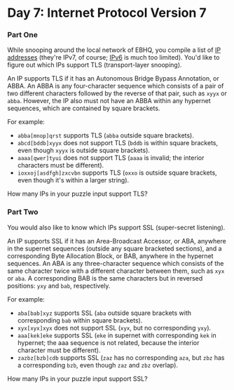 # Day 7: Internet Protocol Version 7
### Part One
While snooping around the local network of EBHQ, you compile a list of [IP addresses](https://en.wikipedia.org/wiki/IP_address) (they're IPv7, of course; [IPv6](https://en.wikipedia.org/wiki/IPv6) is much too limited). You'd like to figure out which IPs support TLS (transport-layer snooping).

An IP supports TLS if it has an Autonomous Bridge Bypass Annotation, or ABBA. An ABBA is any four-character sequence which consists of a pair of two different characters followed by the reverse of that pair, such as `xyyx` or `abba`. However, the IP also must not have an ABBA within any hypernet sequences, which are contained by square brackets.

For example:

- `abba[mnop]qrst` supports TLS (`abba` outside square brackets).
- `abcd[bddb]xyyx` does not support TLS (`bddb` is within square brackets, even though `xyyx` is outside square brackets).
- `aaaa[qwer]tyui` does not support TLS (`aaaa` is invalid; the interior characters must be different).
- `ioxxoj[asdfgh]zxcvbn` supports TLS (`oxxo` is outside square brackets, even though it's within a larger string).

How many IPs in your puzzle input support TLS?

### Part Two

You would also like to know which IPs support SSL (super-secret listening).

An IP supports SSL if it has an Area-Broadcast Accessor, or ABA, anywhere in the supernet sequences (outside any square bracketed sections), and a corresponding Byte Allocation Block, or BAB, anywhere in the hypernet sequences. An ABA is any three-character sequence which consists of the same character twice with a different character between them, such as `xyx` or `aba`. A corresponding BAB is the same characters but in reversed positions: `yxy` and `bab`, respectively.

For example:

- `aba[bab]xyz` supports SSL (`aba` outside square brackets with corresponding `bab` within square brackets).
- `xyx[xyx]xyx` does not support SSL (`xyx`, but no corresponding `yxy`).
- `aaa[kek]eke` supports SSL (`eke` in supernet with corresponding `kek` in hypernet; the aaa sequence is not related, because the interior character must be different).
- `zazbz[bzb]cdb` supports SSL (`zaz` has no corresponding `aza`, but `zbz` has a corresponding `bzb`, even though `zaz` and `zbz` overlap).

How many IPs in your puzzle input support SSL?
